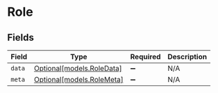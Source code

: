 # Role


## Fields

| Field                                              | Type                                               | Required                                           | Description                                        |
| -------------------------------------------------- | -------------------------------------------------- | -------------------------------------------------- | -------------------------------------------------- |
| `data`                                             | [Optional[models.RoleData]](../models/roledata.md) | :heavy_minus_sign:                                 | N/A                                                |
| `meta`                                             | [Optional[models.RoleMeta]](../models/rolemeta.md) | :heavy_minus_sign:                                 | N/A                                                |